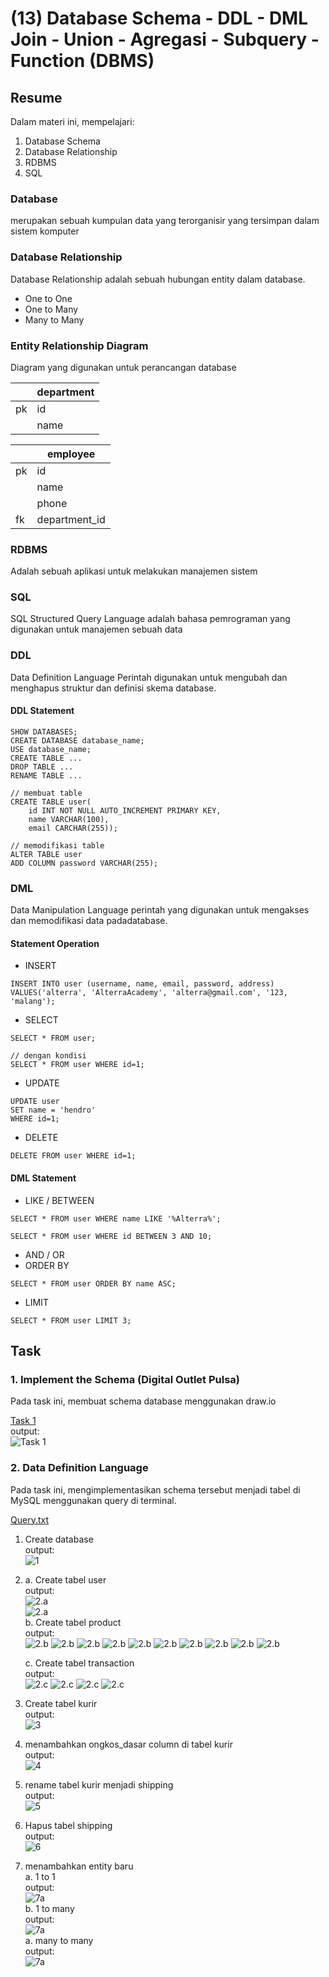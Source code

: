 # (13) Database Schema - DDL - DML Join - Union - Agregasi - Subquery - Function (DBMS)

## Resume
Dalam materi ini, mempelajari:
1. Database Schema
2. Database Relationship
3. RDBMS
4. SQL


### Database
merupakan sebuah kumpulan data yang terorganisir yang tersimpan dalam sistem komputer

### Database Relationship
Database Relationship adalah sebuah hubungan entity dalam database.
- One to One
- One to Many
- Many to Many

### Entity Relationship Diagram
Diagram yang digunakan untuk perancangan database 


|  | department |       
| --- | --- |       
| pk  | id   |
| 	  | name |

|  | employee |       
| --- | --- |       
| pk  | id   |
| 	  | name |
| 	  | phone |
| fk  | department_id |

### RDBMS
Adalah sebuah aplikasi untuk melakukan manajemen sistem

### SQL
SQL Structured Query Language adalah bahasa pemrograman yang digunakan untuk manajemen sebuah data

### DDL
Data Definition Language Perintah digunakan untuk mengubah dan menghapus struktur dan definisi skema database.

#### DDL Statement

```
SHOW DATABASES;
CREATE DATABASE database_name;
USE database_name;
CREATE TABLE ...
DROP TABLE ...
RENAME TABLE ...
```

```
// membuat table
CREATE TABLE user(
    id INT NOT NULL AUTO_INCREMENT PRIMARY KEY,
    name VARCHAR(100),
    email CARCHAR(255));

```

```
// memodifikasi table
ALTER TABLE user
ADD COLUMN password VARCHAR(255);

```


### DML
Data Manipulation Language perintah yang digunakan untuk mengakses dan memodifikasi data padadatabase.

#### Statement Operation
- INSERT
```
INSERT INTO user (username, name, email, password, address)
VALUES('alterra', 'AlterraAcademy', 'alterra@gmail.com', '123, 'malang');
```
- SELECT
```
SELECT * FROM user;

// dengan kondisi
SELECT * FROM user WHERE id=1;
```
- UPDATE 
```
UPDATE user
SET name = 'hendro'
WHERE id=1;
```
- DELETE
```
DELETE FROM user WHERE id=1;
```

#### DML Statement
- LIKE / BETWEEN
```
SELECT * FROM user WHERE name LIKE '%Alterra%';

SELECT * FROM user WHERE id BETWEEN 3 AND 10;
```
- AND / OR
- ORDER BY
```
SELECT * FROM user ORDER BY name ASC;
```
- LIMIT
```
SELECT * FROM user LIMIT 3;
```


## Task
### 1. Implement the Schema (Digital Outlet Pulsa) 
Pada task ini, membuat schema database menggunakan draw.io 


[Task 1](./praktikum/Task.txt)\
output:\
![Task 1](./screenshots/task1.PNG)

### 2. Data Definition Language 
Pada task ini, mengimplementasikan schema tersebut menjadi tabel di MySQL menggunakan query di terminal.

[ Query.txt](./praktikum/query.txt)

1. Create database\
output:\
![ 1](./screenshots/1.PNG)

2. a. Create tabel user\
output:\
![ 2.a](./screenshots/tabel_users.PNG)\
![ 2.a](./screenshots/desc_user.PNG)\
    b. Create tabel product\
output:\
![ 2.b](./screenshots/tabel_product.PNG)
![ 2.b](./screenshots/desc_product.PNG)
![ 2.b](./screenshots/tabel_product_type.PNG)
![ 2.b](./screenshots/desc_product_type.PNG)
![ 2.b](./screenshots/tabel_operator.PNG)
![ 2.b](./screenshots/desc_operator.PNG)
![ 2.b](./screenshots/tabel_product_desc.PNG)
![ 2.b](./screenshots/desc_product_desc.PNG)
![ 2.b](./screenshots/tabel_payment.PNG)
![ 2.b](./screenshots/desc_payment.PNG)

    c. Create tabel transaction\
output:\
![ 2.c](./screenshots/tabel_transaction.PNG)
![ 2.c](./screenshots/desc_transaction.PNG)
![ 2.c](./screenshots/tabel_transaction_detail.PNG)
![ 2.c](./screenshots/desc_transaction_det.PNG)
3. Create tabel kurir\
output:\
![ 3](./screenshots/3.PNG)

4. menambahkan ongkos_dasar column di tabel kurir\
output:\
![ 4](./screenshots/4.PNG)

5. rename tabel kurir menjadi shipping\
output:\
![ 5](./screenshots/5.PNG)

6. Hapus tabel shipping\
output:\
![ 6](./screenshots/6.PNG)

7. menambahkan entity baru \
a. 1 to 1\
output:\
![ 7a](./screenshots/7.1.PNG)\
b. 1 to many\
output:\
![ 7a](./screenshots/7.2.PNG)\
a. many to many\
output:\
![ 7a](./screenshots/7.3.PNG)



